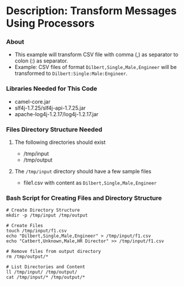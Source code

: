# Description: Transform Messages Using Processors

### About
* This example will transform CSV file with comma (,) as separator to colon (:) as separator.
* Example: CSV files of format `Dilbert,Single,Male,Engineer` will be transformed to `Dilbert:Single:Male:Engineer`.

### Libraries Needed for This Code
* camel-core.jar
* slf4j-1.7.25/slf4j-api-1.7.25.jar
* apache-log4j-1.2.17/log4j-1.2.17.jar

### Files Directory Structure Needed
1. The following directories should exist
    - /tmp/input
    - /tmp/output
    
2. The `/tmp/input` directory should have a few sample files
    - file1.csv with content as `Dilbert,Single,Male,Engineer`

### Bash Script for Creating Files and Directory Structure
```
# Create Directory Structure
mkdir -p /tmp/input /tmp/output

# Create Files
touch /tmp/input/f1.csv
echo "Dilbert,Single,Male,Engineer" > /tmp/input/f1.csv
echo "Catbert,Unknown,Male,HR Director" >> /tmp/input/f1.csv 

# Remove files from output directory
rm /tmp/output/*

# List Directories and Content
ll /tmp/input/ /tmp/output/
cat /tmp/input/* /tmp/output/*
```
